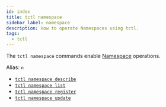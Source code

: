 ```yaml
---
id: index
title: tctl namespace
sidebar_label: namespace
description: How to operate Namespaces using tctl.
tags:
  - tctl
---
```


The `tctl namespace` commands enable [Namespace](/concepts/what-is-a-namespace) operations.

Alias: `n`

- [`tctl namespace describe`](/tctl/namespace#describe)
- [`tctl namespace list`](/tctl/namespace#list)
- [`tctl namespace register`](/tctl/namespace#register)
- [`tctl namespace update`](/tctl/namespace#update)
